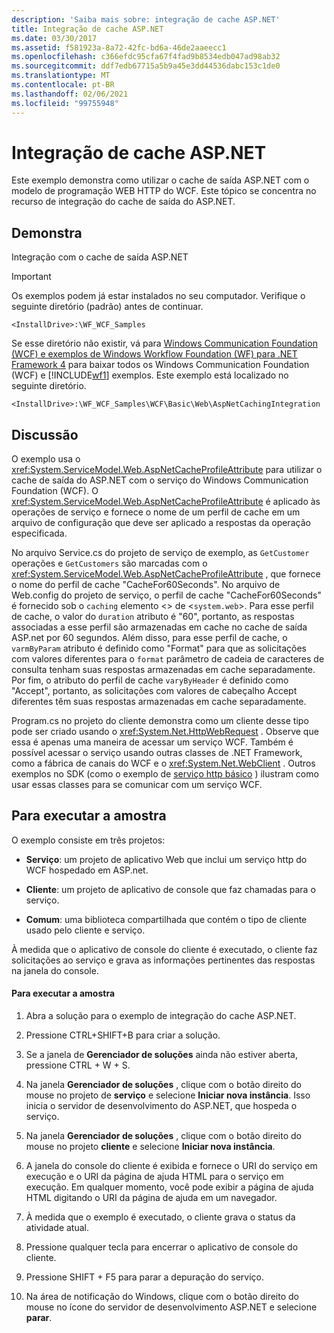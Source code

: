 ```yaml
---
description: 'Saiba mais sobre: integração de cache ASP.NET'
title: Integração de cache ASP.NET
ms.date: 03/30/2017
ms.assetid: f581923a-8a72-42fc-bd6a-46de2aaeecc1
ms.openlocfilehash: c366efdc95cfa67f4fad9b8534edb047ad98ab32
ms.sourcegitcommit: ddf7edb67715a5b9a45e3dd44536dabc153c1de0
ms.translationtype: MT
ms.contentlocale: pt-BR
ms.lasthandoff: 02/06/2021
ms.locfileid: "99755948"
---
```

# <a name="aspnet-caching-integration"></a>Integração de cache ASP.NET

Este exemplo demonstra como utilizar o cache de saída ASP.NET com o modelo de programação WEB HTTP do WCF. Este tópico se concentra no recurso de integração do cache de saída do ASP.NET.

## <a name="demonstrates"></a>Demonstra

Integração com o cache de saída ASP.NET

> [!IMPORTANT]
> Os exemplos podem já estar instalados no seu computador. Verifique o seguinte diretório (padrão) antes de continuar.
>
> `<InstallDrive>:\WF_WCF_Samples`
>
> Se esse diretório não existir, vá para [Windows Communication Foundation (WCF) e exemplos de Windows Workflow Foundation (WF) para .NET Framework 4](https://www.microsoft.com/download/details.aspx?id=21459) para baixar todos os Windows Communication Foundation (WCF) e [!INCLUDE[wf1](../../../../includes/wf1-md.md)] exemplos. Este exemplo está localizado no seguinte diretório.
>
> `<InstallDrive>:\WF_WCF_Samples\WCF\Basic\Web\AspNetCachingIntegration`

## <a name="discussion"></a>Discussão

O exemplo usa o <xref:System.ServiceModel.Web.AspNetCacheProfileAttribute> para utilizar o cache de saída do ASP.NET com o serviço do Windows Communication Foundation (WCF). O <xref:System.ServiceModel.Web.AspNetCacheProfileAttribute> é aplicado às operações de serviço e fornece o nome de um perfil de cache em um arquivo de configuração que deve ser aplicado a respostas da operação especificada.

No arquivo Service.cs do projeto de serviço de exemplo, as `GetCustomer` operações e `GetCustomers` são marcadas com o <xref:System.ServiceModel.Web.AspNetCacheProfileAttribute> , que fornece o nome do perfil de cache "CacheFor60Seconds". No arquivo de Web.config do projeto de serviço, o perfil de cache "CacheFor60Seconds" é fornecido sob o `caching` elemento <> de <`system.web`>. Para esse perfil de cache, o valor do `duration` atributo é "60", portanto, as respostas associadas a esse perfil são armazenadas em cache no cache de saída ASP.net por 60 segundos. Além disso, para esse perfil de cache, o `varmByParam` atributo é definido como "Format" para que as solicitações com valores diferentes para o `format` parâmetro de cadeia de caracteres de consulta tenham suas respostas armazenadas em cache separadamente. Por fim, o atributo do perfil de cache `varyByHeader` é definido como "Accept", portanto, as solicitações com valores de cabeçalho Accept diferentes têm suas respostas armazenadas em cache separadamente.

Program.cs no projeto do cliente demonstra como um cliente desse tipo pode ser criado usando o <xref:System.Net.HttpWebRequest> . Observe que essa é apenas uma maneira de acessar um serviço WCF. Também é possível acessar o serviço usando outras classes de .NET Framework, como a fábrica de canais do WCF e o <xref:System.Net.WebClient> . Outros exemplos no SDK (como o exemplo de [serviço http básico](basic-http-service.md) ) ilustram como usar essas classes para se comunicar com um serviço WCF.

## <a name="to-run-the-sample"></a>Para executar a amostra

O exemplo consiste em três projetos:

- **Serviço**: um projeto de aplicativo Web que inclui um serviço http do WCF hospedado em ASP.net.

- **Cliente**: um projeto de aplicativo de console que faz chamadas para o serviço.

- **Comum**: uma biblioteca compartilhada que contém o tipo de cliente usado pelo cliente e serviço.

À medida que o aplicativo de console do cliente é executado, o cliente faz solicitações ao serviço e grava as informações pertinentes das respostas na janela do console.

#### <a name="to-run-the-sample"></a>Para executar a amostra

1. Abra a solução para o exemplo de integração do cache ASP.NET.

2. Pressione CTRL+SHIFT+B para criar a solução.

3. Se a janela de **Gerenciador de soluções** ainda não estiver aberta, pressione CTRL + W + S.

4. Na janela **Gerenciador de soluções** , clique com o botão direito do mouse no projeto de **serviço** e selecione **Iniciar nova instância**. Isso inicia o servidor de desenvolvimento do ASP.NET, que hospeda o serviço.

5. Na janela **Gerenciador de soluções** , clique com o botão direito do mouse no projeto **cliente** e selecione **Iniciar nova instância**.

6. A janela do console do cliente é exibida e fornece o URI do serviço em execução e o URI da página de ajuda HTML para o serviço em execução. Em qualquer momento, você pode exibir a página de ajuda HTML digitando o URI da página de ajuda em um navegador.

7. À medida que o exemplo é executado, o cliente grava o status da atividade atual.

8. Pressione qualquer tecla para encerrar o aplicativo de console do cliente.

9. Pressione SHIFT + F5 para parar a depuração do serviço.

10. Na área de notificação do Windows, clique com o botão direito do mouse no ícone do servidor de desenvolvimento ASP.NET e selecione **parar**.
